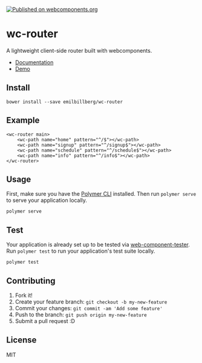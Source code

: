 [![Published on webcomponents.org](https://img.shields.io/badge/webcomponents.org-published-blue.svg)](https://www.webcomponents.org/element/emilbillberg/wc-router)

# wc-router
A lightweight client-side router built with webcomponents.
- [Documentation](https://www.webcomponents.org/element/emilbillberg/wc-router/wc-router)
- [Demo](https://www.webcomponents.org/element/emilbillberg/wc-router/demo/demo/index.html)

## Install
```
bower install --save emilbillberg/wc-router
```

## Example
```
<wc-router main>
    <wc-path name="home" pattern="^/$"></wc-path>
    <wc-path name="signup" pattern="^/signup$"></wc-path>
    <wc-path name="schedule" pattern="^/schedule$"></wc-path>
    <wc-path name="info" pattern="^/info$"></wc-path>
</wc-router>
```

## Usage
First, make sure you have the [Polymer CLI](https://www.npmjs.com/package/polymer-cli) installed. Then run `polymer serve` to serve your application locally.

```
polymer serve
```

## Test
Your application is already set up to be tested via [web-component-tester](https://github.com/Polymer/web-component-tester). Run `polymer test` to run your application's test suite locally.

```
polymer test
```

## Contributing
1. Fork it!
2. Create your feature branch: `git checkout -b my-new-feature`
3. Commit your changes: `git commit -am 'Add some feature'`
4. Push to the branch: `git push origin my-new-feature`
5. Submit a pull request :D

## License
MIT
